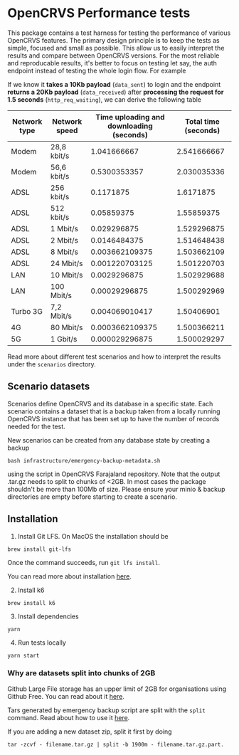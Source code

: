 # OpenCRVS Performance tests

This package contains a test harness for testing the performance of various OpenCRVS features. The primary design principle is to keep the tests as simple, focused and small as possible. This allow us to easily interpret the results and compare between OpenCRVS versions. For the most reliable and reproducable results, it's better to focus on testing let say, the auth endpoint instead of testing the whole login flow. For example

If we know it **takes a 10Kb payload** (`data_sent`) to login and the endpoint **returns a 20Kb payload** (`data_received`) after **processing the request for 1.5 seconds** (`http_req_waiting`), we can derive the following table

| Network type | Network speed | Time uploading and downloading (seconds) | Total time (seconds) |
| ------------ | ------------- | ---------------------------------------- | -------------------- |
| Modem        | 28,8 kbit/s   | 1.041666667                              | 2.541666667          |
| Modem        | 56,6 kbit/s   | 0.5300353357                             | 2.030035336          |
| ADSL         | 256 kbit/s    | 0.1171875                                | 1.6171875            |
| ADSL         | 512 kbit/s    | 0.05859375                               | 1.55859375           |
| ADSL         | 1 Mbit/s      | 0.029296875                              | 1.529296875          |
| ADSL         | 2 Mbit/s      | 0.0146484375                             | 1.514648438          |
| ADSL         | 8 Mbit/s      | 0.003662109375                           | 1.503662109          |
| ADSL         | 24 Mbit/s     | 0.001220703125                           | 1.501220703          |
| LAN          | 10 Mbit/s     | 0.0029296875                             | 1.502929688          |
| LAN          | 100 Mbit/s    | 0.00029296875                            | 1.500292969          |
| Turbo 3G     | 7,2 Mbit/s    | 0.004069010417                           | 1.50406901           |
| 4G           | 80 Mbit/s     | 0.0003662109375                          | 1.500366211          |
| 5G           | 1 Gbit/s      | 0.000029296875                           | 1.500029297          |

Read more about different test scenarios and how to interpret the results under the `scenarios` directory.

## Scenario datasets

Scenarios define OpenCRVS and its database in a specific state. Each scenario contains a dataset that is a backup taken from a locally running OpenCRVS instance that has been set up to have the number of records needed for the test.

New scenarios can be created from any database state by creating a backup

```
bash infrastructure/emergency-backup-metadata.sh
```

using the script in OpenCRVS Farajaland repository. Note that the output .tar.gz needs to split to chunks of <2GB. In most cases the package shouldn't be more than 100Mb of size. Please ensure your minio & backup directories are empty before starting to create a scenario.

## Installation

1. Install Git LFS. On MacOS the installation should be

`brew install git-lfs`

Once the command succeeds, run `git lfs install`.

You can read more about installation [here](https://git-lfs.com/).

2. Install k6

```
brew install k6
```

3. Install dependencies

```
yarn
```

4. Run tests locally

```
yarn start
```

### Why are datasets split into chunks of 2GB

Github Large File storage has an upper limit of 2GB for organisations using Github Free. You can read about it [here](https://docs.github.com/en/repositories/working-with-files/managing-large-files/about-git-large-file-storage).

Tars generated by emergency backup script are split with the `split` command. Read about how to use it [here](https://unix.stackexchange.com/questions/61774/create-a-tar-archive-split-into-blocks-of-a-maximum-size).

If you are adding a new dataset zip, split it first by doing

```
tar -zcvf - filename.tar.gz | split -b 1900m - filename.tar.gz.part.
```
